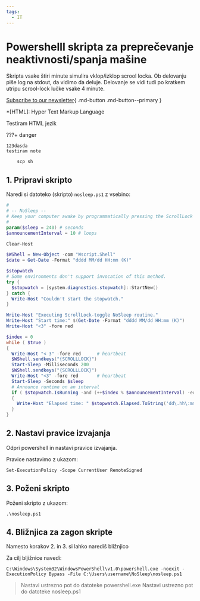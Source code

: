 ```yaml
---
tags:
  - IT
---
```


# Powershelll skripta za preprečevanje neaktivnosti/spanja mašine

Skripta vsake štiri minute simulira vklop/izklop scrool locka. Ob delovanju piše log na stdout, da vidimo da deluje. Delovanje se vidi tudi po kratkem utripu scrool-lock lučke vsake 4 minute.

[Subscribe to our newsletter](#){ .md-button .md-button--primary }

*[HTML]: Hyper Text Markup Language

Testiram HTML jezik

???+ danger
    
    123dasda  
    testiram note

        scp sh

## 1. Pripravi skripto

Naredi si datoteko (skripto) `nosleep.ps1` z vsebino:

``` powershell	
#
# -- NoSleep --
# Keep your computer awake by programmatically pressing the ScrollLock key every X seconds
#
param($sleep = 240) # seconds
$announcementInterval = 10 # loops

Clear-Host

$WShell = New-Object -com "Wscript.Shell"
$date = Get-Date -Format "dddd MM/dd HH:mm (K)"

$stopwatch
# Some environments don't support invocation of this method.
try {
  $stopwatch = [system.diagnostics.stopwatch]::StartNew()
} catch {
  Write-Host "Couldn't start the stopwatch."
}

Write-Host "Executing ScrollLock-toggle NoSleep routine."
Write-Host "Start time:" $(Get-Date -Format "dddd MM/dd HH:mm (K)")
Write-Host "<3" -fore red

$index = 0
while ( $true )
{
  Write-Host "< 3" -fore red      # heartbeat
  $WShell.sendkeys("{SCROLLLOCK}")
  Start-Sleep -Milliseconds 200
  $WShell.sendkeys("{SCROLLLOCK}")
  Write-Host "<3" -fore red       # heartbeat
  Start-Sleep -Seconds $sleep
  # Announce runtime on an interval
  if ( $stopwatch.IsRunning -and (++$index % $announcementInterval) -eq 0 )
  {
    Write-Host "Elapsed time: " $stopwatch.Elapsed.ToString('dd\.hh\:mm\:ss')
  }
}
```	
	
## 2. Nastavi pravice izvajanja

Odpri powershell in nastavi pravice izvajanja. 

Pravice nastavimo z ukazom:
	
    Set-ExecutionPolicy -Scope CurrentUser RemoteSigned 
	
## 3. Poženi skripto
	
Poženi skripto z ukazom:

    .\nosleep.ps1


## 4. Bližnjica za zagon skripte

Namesto korakov 2. in 3. si lahko narediš bližnjico

Za cilj bljižnice navedi:

    C:\Windows\System32\WindowsPowerShell\v1.0\powershell.exe -noexit -ExecutionPolicy Bypass -File C:\Users\username\NoSleep\nosleep.ps1

  > Nastavi ustrezno pot do datoteke powershell.exe
  > Nastavi ustrezno pot do datoteke nosleep.ps1